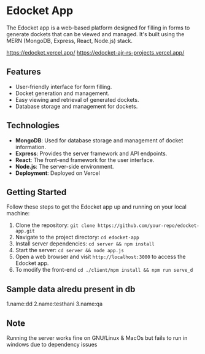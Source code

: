 # Edocket App

The Edocket app is a web-based platform designed for filling in forms to generate dockets that can be viewed and managed. It's built using the MERN (MongoDB, Express, React, Node.js) stack.

https://edocket.vercel.app/
https://edocket-ajr-rs-projects.vercel.app/

## Features

- User-friendly interface for form filling.
- Docket generation and management.
- Easy viewing and retrieval of generated dockets.
- Database storage and management for dockets.

## Technologies

- **MongoDB**: Used for database storage and management of docket information.
- **Express**: Provides the server framework and API endpoints.
- **React**: The front-end framework for the user interface.
- **Node.js**: The server-side environment.
- **Deployment**: Deployed on Vercel

## Getting Started

Follow these steps to get the Edocket app up and running on your local machine:

1. Clone the repository: `git clone https://github.com/your-repo/edocket-app.git`
2. Navigate to the project directory: `cd edocket-app`
3. Install server dependencies: `cd server && npm install`
4. Start the server: `cd server && node app.js`
5. Open a web browser and visit `http://localhost:3000` to access the Edocket app.
6. To modify the front-end `cd ./client/npm install && npm run serve_d`


## Sample data alredu present in db
1.name:dd
2.name:testhani
3.name:qa


## Note

Running the server works fine on GNU/Linux & MacOs but fails to run in windows due to dependency issues